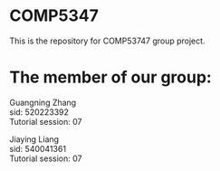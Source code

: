 # COMP5347
This is the repository for COMP53747 group project.

# The member of our group:  
Guangning Zhang  
sid: 520223392  
Tutorial session: 07  
  
Jiaying Liang  
sid: 540041361  
Tutorial session: 07  
  
